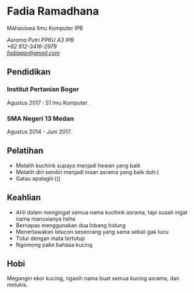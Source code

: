 # Fadia Ramadhana

Mahasiswa Ilmu Komputer IPB

*Asrama Putri PPKU A3 IPB*<br>
*+62 812-3416-2979*<br>
*fadiaaar@gmail.com*

## Pendidikan

<h3><b>Institut Pertanian Bogor</b></h3>

Agustus 2017 : S1 lmu Komputer.

<h3><b>SMA Negeri 13 Medan</b></h3>

Agustus 2014 - Juni 2017.

## Pelatihan

* Melatih kuchink supaya menjadi hewan yang baik
* Melatih diri sendiri menjadi insan asrama yang baik duh:(
* Gatau apalagiii:(((

## Keahlian

* Ahli dalam mengingat semua nama kuchink asrama, tapi susah ingat nama manusianya hehe
* Bernapas menggunakan dua lobang hidung
* Menertawakan lelucon seseorang yang sama sekali gak lucu
* Tidur dengan mata tertutup
* Ngomong pake bahasa kucing

## Hobi

Megangin ekor kucing, ngasih nama buat semua kucing asrama, dan melukis.
